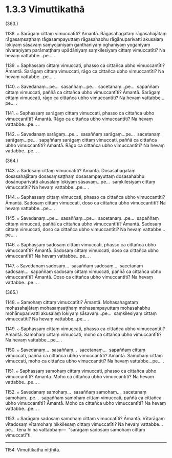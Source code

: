 # 1.3.3 Vimuttikathā

(363.)

1138\. ๐ Sarāgaṃ cittaṃ vimuccatīti? Āmantā. Rāgasahagataṃ rāgasahajātaṃ rāgasaṃsaṭṭhaṃ rāgasampayuttaṃ rāgasahabhu rāgānuparivatti akusalaṃ lokiyaṃ sāsavaṃ saṃyojaniyaṃ ganthaniyaṃ oghaniyaṃ yoganiyaṃ nīvaraṇiyaṃ parāmaṭṭhaṃ upādāniyaṃ saṃkilesiyaṃ cittaṃ vimuccatīti? Na hevaṃ vattabbe…pe… .

1139\. ๐ Saphassaṃ cittaṃ vimuccati, phasso ca cittañca ubho vimuccantīti? Āmantā. Sarāgaṃ cittaṃ vimuccati, rāgo ca cittañca ubho vimuccantīti? Na hevaṃ vattabbe…pe… .

1140\. ๐ Savedanaṃ…pe…  sasaññaṃ…pe…  sacetanaṃ…pe…  sapaññaṃ cittaṃ vimuccati, paññā ca cittañca ubho vimuccantīti? Āmantā. Sarāgaṃ cittaṃ vimuccati, rāgo ca cittañca ubho vimuccantīti? Na hevaṃ vattabbe…pe… .

1141\. ๐ Saphassaṃ sarāgaṃ cittaṃ vimuccati, phasso ca cittañca ubho vimuccantīti? Āmantā. Rāgo ca cittañca ubho vimuccantīti? Na hevaṃ vattabbe…pe… .

1142\. ๐ Savedanaṃ sarāgaṃ…pe…  sasaññaṃ sarāgaṃ…pe…  sacetanaṃ sarāgaṃ…pe…  sapaññaṃ sarāgaṃ cittaṃ vimuccati, paññā ca cittañca ubho vimuccantīti? Āmantā. Rāgo ca cittañca ubho vimuccantīti? Na hevaṃ vattabbe…pe… .

(364.)

1143\. ๐ Sadosaṃ cittaṃ vimuccatīti? Āmantā. Dosasahagataṃ dosasahajātaṃ dosasaṃsaṭṭhaṃ dosasampayuttaṃ dosasahabhu dosānuparivatti akusalaṃ lokiyaṃ sāsavaṃ…pe…  saṃkilesiyaṃ cittaṃ vimuccatīti? Na hevaṃ vattabbe…pe… .

1144\. ๐ Saphassaṃ cittaṃ vimuccati, phasso ca cittañca ubho vimuccantīti? Āmantā. Sadosaṃ cittaṃ vimuccati, doso ca cittañca ubho vimuccantīti? Na hevaṃ vattabbe…pe… .

1145\. ๐ Savedanaṃ…pe…  sasaññaṃ…pe…  sacetanaṃ…pe…  sapaññaṃ cittaṃ vimuccati, paññā ca cittañca ubho vimuccantīti? Āmantā. Sadosaṃ cittaṃ vimuccati, doso ca cittañca ubho vimuccantīti? Na hevaṃ vattabbe…pe… .

1146\. ๐ Saphassaṃ sadosaṃ cittaṃ vimuccati, phasso ca cittañca ubho vimuccantīti? Āmantā. Sadosaṃ cittaṃ vimuccati, doso ca cittañca ubho vimuccantīti? Na hevaṃ vattabbe…pe… .

1147\. ๐ Savedanaṃ sadosaṃ…  sasaññaṃ sadosaṃ…  sacetanaṃ sadosaṃ…  sapaññaṃ sadosaṃ cittaṃ vimuccati, paññā ca cittañca ubho vimuccantīti? Āmantā. Doso ca cittañca ubho vimuccantīti? Na hevaṃ vattabbe…pe… .

(365.)

1148\. ๐ Samohaṃ cittaṃ vimuccatīti? Āmantā. Mohasahagataṃ mohasahajātaṃ mohasaṃsaṭṭhaṃ mohasampayuttaṃ mohasahabhu mohānuparivatti akusalaṃ lokiyaṃ sāsavaṃ…pe…  saṃkilesiyaṃ cittaṃ vimuccatīti? Na hevaṃ vattabbe…pe… .

1149\. ๐ Saphassaṃ cittaṃ vimuccati, phasso ca cittañca ubho vimuccantīti? Āmantā. Samohaṃ cittaṃ vimuccati, moho ca cittañca ubho vimuccantīti? Na hevaṃ vattabbe…pe… .

1150\. ๐ Savedanaṃ…  sasaññaṃ…  sacetanaṃ…  sapaññaṃ cittaṃ vimuccati, paññā ca cittañca ubho vimuccantīti? Āmantā. Samohaṃ cittaṃ vimuccati, moho ca cittañca ubho vimuccantīti? Na hevaṃ vattabbe…pe… .

1151\. ๐ Saphassaṃ samohaṃ cittaṃ vimuccati, phasso ca cittañca ubho vimuccantīti? Āmantā. Moho ca cittañca ubho vimuccantīti? Na hevaṃ vattabbe…pe… .

1152\. ๐ Savedanaṃ samohaṃ…  sasaññaṃ samohaṃ…  sacetanaṃ samohaṃ…pe…  sapaññaṃ samohaṃ cittaṃ vimuccati, paññā ca cittañca ubho vimuccantīti? Āmantā. Moho ca cittañca ubho vimuccantīti? Na hevaṃ vattabbe…pe… .

1153\. ๐ Sarāgaṃ sadosaṃ samohaṃ cittaṃ vimuccatīti? Āmantā. Vītarāgaṃ vītadosaṃ vītamohaṃ nikkilesaṃ cittaṃ vimuccatīti? Na hevaṃ vattabbe…pe…  tena hi na vattabbaṃ—  “sarāgaṃ sadosaṃ samohaṃ cittaṃ vimuccatī”ti.

---

1154\. Vimuttikathā niṭṭhitā.

